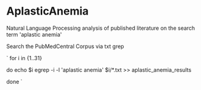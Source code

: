 AplasticAnemia
==============

Natural Language Processing analysis of published literature on the search term 'aplastic anemia'

Search the PubMedCentral Corpus via txt grep

`
for i in {1..31}

do
echo $i
egrep -i -l 'aplastic anemia' $i/*.txt >> aplastic_anemia_results

done
`
